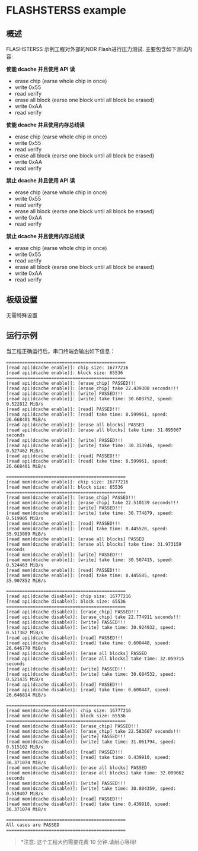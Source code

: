 # FLASHSTERSS example

## 概述

FLASHSTERSS 示例工程对外部的NOR Flash进行压力测试. 主要包含如下测试内容:

**使能 dcache 并且使用 API 读**

- erase chip (earse whole chip in once)
- write 0x55
- read verify
- erase all block (earse one block until all block be erased)
- write 0xAA
- read verify

**使能 dcache 并且使用内存总线读**

- erase chip (earse whole chip in once)
- write 0x55
- read verify
- erase all block (earse one block until all block be erased)
- write 0xAA
- read verify

**禁止 dcache 并且使用 API 读**

- erase chip (earse whole chip in once)
- write 0x55
- read verify
- erase all block (earse one block until all block be erased)
- write 0xAA
- read verify

**禁止 dcache 并且使用内存总线读**

- erase chip (earse whole chip in once)
- write 0x55
- read verify
- erase all block (earse one block until all block be erased)
- write 0xAA
- read verify

## 板级设置

无需特殊设置

## 运行示例

当工程正确运行后，串口终端会输出如下信息：

```console
=============================================
[read api(dcache enable)]: chip size: 16777216
[read api(dcache enable)]: block size: 65536
=============================================
[read api(dcache enable)]: [erase_chip] PASSED!!!
[read api(dcache enable)]: [erase_chip] take 22.439308 seconds!!!
[read api(dcache enable)]: [write] PASSED!!!
[read api(dcache enable)]: [write] take time: 30.603752, speed: 0.522812 MiB/s
[read api(dcache enable)]: [read] PASSED!!!
[read api(dcache enable)]: [read] take time: 0.599961, speed: 26.668401 MiB/s
[read api(dcache enable)]: [erase all blocks] PASSED
[read api(dcache enable)]: [erase all blocks] take time: 31.895067 seconds
[read api(dcache enable)]: [write] PASSED!!!
[read api(dcache enable)]: [write] take time: 30.333946, speed: 0.527462 MiB/s
[read api(dcache enable)]: [read] PASSED!!!
[read api(dcache enable)]: [read] take time: 0.599961, speed: 26.668401 MiB/s

=============================================
[read mem(dcache enable)]: chip size: 16777216
[read mem(dcache enable)]: block size: 65536
=============================================
[read mem(dcache enable)]: [erase_chip] PASSED!!!
[read mem(dcache enable)]: [erase_chip] take 22.510139 seconds!!!
[read mem(dcache enable)]: [write] PASSED!!!
[read mem(dcache enable)]: [write] take time: 30.774879, speed: 0.519905 MiB/s
[read mem(dcache enable)]: [read] PASSED!!!
[read mem(dcache enable)]: [read] take time: 0.445520, speed: 35.913089 MiB/s
[read mem(dcache enable)]: [erase all blocks] PASSED
[read mem(dcache enable)]: [erase all blocks] take time: 31.973159 seconds
[read mem(dcache enable)]: [write] PASSED!!!
[read mem(dcache enable)]: [write] take time: 30.507415, speed: 0.524463 MiB/s
[read mem(dcache enable)]: [read] PASSED!!!
[read mem(dcache enable)]: [read] take time: 0.445585, speed: 35.907852 MiB/s

=============================================
[read api(dcache disable)]: chip size: 16777216
[read api(dcache disable)]: block size: 65536
=============================================
[read api(dcache disable)]: [erase_chip] PASSED!!!
[read api(dcache disable)]: [erase_chip] take 22.774911 seconds!!!
[read api(dcache disable)]: [write] PASSED!!!
[read api(dcache disable)]: [write] take time: 30.924932, speed: 0.517382 MiB/s
[read api(dcache disable)]: [read] PASSED!!!
[read api(dcache disable)]: [read] take time: 0.600448, speed: 26.646770 MiB/s
[read api(dcache disable)]: [erase all blocks] PASSED
[read api(dcache disable)]: [erase all blocks] take time: 32.059715 seconds
[read api(dcache disable)]: [write] PASSED!!!
[read api(dcache disable)]: [write] take time: 30.684532, speed: 0.521435 MiB/s
[read api(dcache disable)]: [read] PASSED!!!
[read api(dcache disable)]: [read] take time: 0.600447, speed: 26.646814 MiB/s

=============================================
[read mem(dcache disable)]: chip size: 16777216
[read mem(dcache disable)]: block size: 65536
=============================================
[read mem(dcache disable)]: [erase_chip] PASSED!!!
[read mem(dcache disable)]: [erase_chip] take 22.583667 seconds!!!
[read mem(dcache disable)]: [write] PASSED!!!
[read mem(dcache disable)]: [write] take time: 31.061794, speed: 0.515102 MiB/s
[read mem(dcache disable)]: [read] PASSED!!!
[read mem(dcache disable)]: [read] take time: 0.439910, speed: 36.371074 MiB/s
[read mem(dcache disable)]: [erase all blocks] PASSED
[read mem(dcache disable)]: [erase all blocks] take time: 32.009662 seconds
[read mem(dcache disable)]: [write] PASSED!!!
[read mem(dcache disable)]: [write] take time: 30.804359, speed: 0.519407 MiB/s
[read mem(dcache disable)]: [read] PASSED!!!
[read mem(dcache disable)]: [read] take time: 0.439910, speed: 36.371074 MiB/s

=============================================
All cases are PASSED
=============================================
```

> *注意: 这个工程大约需要花费 10 分钟.请耐心等待!

